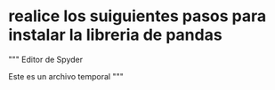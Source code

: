 # realice los suiguientes pasos para instalar la libreria de pandas

"""
Editor de Spyder

Este es un archivo temporal
"""

